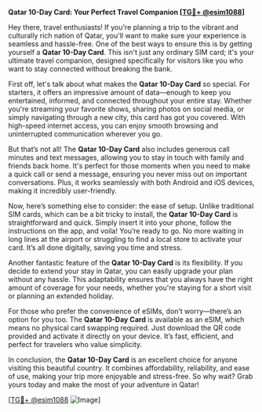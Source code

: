 **Qatar 10-Day Card: Your Perfect Travel Companion [[TG💪+ @esim1088](https://t.me/s/esim1088)]**

Hey there, travel enthusiasts! If you're planning a trip to the vibrant and culturally rich nation of Qatar, you'll want to make sure your experience is seamless and hassle-free. One of the best ways to ensure this is by getting yourself a **Qatar 10-Day Card**. This isn't just any ordinary SIM card; it's your ultimate travel companion, designed specifically for visitors like you who want to stay connected without breaking the bank.

First off, let's talk about what makes the **Qatar 10-Day Card** so special. For starters, it offers an impressive amount of data—enough to keep you entertained, informed, and connected throughout your entire stay. Whether you're streaming your favorite shows, sharing photos on social media, or simply navigating through a new city, this card has got you covered. With high-speed internet access, you can enjoy smooth browsing and uninterrupted communication wherever you go.

But that’s not all! The **Qatar 10-Day Card** also includes generous call minutes and text messages, allowing you to stay in touch with family and friends back home. It's perfect for those moments when you need to make a quick call or send a message, ensuring you never miss out on important conversations. Plus, it works seamlessly with both Android and iOS devices, making it incredibly user-friendly.

Now, here’s something else to consider: the ease of setup. Unlike traditional SIM cards, which can be a bit tricky to install, the **Qatar 10-Day Card** is straightforward and quick. Simply insert it into your phone, follow the instructions on the app, and voila! You’re ready to go. No more waiting in long lines at the airport or struggling to find a local store to activate your card. It’s all done digitally, saving you time and stress.

Another fantastic feature of the **Qatar 10-Day Card** is its flexibility. If you decide to extend your stay in Qatar, you can easily upgrade your plan without any hassle. This adaptability ensures that you always have the right amount of coverage for your needs, whether you're staying for a short visit or planning an extended holiday.

For those who prefer the convenience of eSIMs, don’t worry—there’s an option for you too. The **Qatar 10-Day Card** is available as an eSIM, which means no physical card swapping required. Just download the QR code provided and activate it directly on your device. It’s fast, efficient, and perfect for travelers who value simplicity.

In conclusion, the **Qatar 10-Day Card** is an excellent choice for anyone visiting this beautiful country. It combines affordability, reliability, and ease of use, making your trip more enjoyable and stress-free. So why wait? Grab yours today and make the most of your adventure in Qatar! 

[[TG💪+ @esim1088](https://t.me/s/esim1088) ![Image](https://i.postimg.cc/Y0z9fWf4/image.png)]